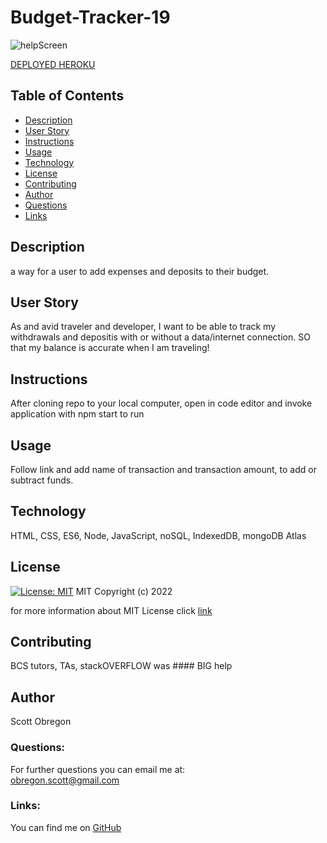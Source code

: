 
  # Budget-Tracker-19
  
  ![helpScreen](https://user-images.githubusercontent.com/98435396/182077077-2553e538-3234-4149-9e71-d298536b0197.png)

  [DEPLOYED HEROKU](https://dashboard.heroku.com/apps/sheltered-lowlands-74685)
  
  ## Table of Contents
  - [Description](#description)
  - [User Story](#userStory)
  - [Instructions](#instructions)
  - [Usage](#usage)
  - [Technology](#technology)
  - [License](#license)
  - [Contributing](#contributing)
  - [Author](#author)
  - [Questions](#questions)
  - [Links](#links)
  
  ## Description
  a way for a user to add expenses and deposits to their budget.

  ## User Story

  As and avid traveler and developer, I want to be able to track my withdrawals and depositis with or without a data/internet connection. SO that my balance is accurate when I am traveling!

  ## Instructions

  After cloning repo to your local computer, open in code editor and invoke application with npm start to run

  ## Usage

  Follow link and add name of transaction and transaction amount, to add or subtract funds.

  ## Technology

  HTML, CSS, ES6, Node, JavaScript, noSQL, IndexedDB, mongoDB Atlas

  ## License

  [![License: MIT](https://img.shields.io/badge/License-MIT-yellow.svg)](https://opensource.org/licenses/MIT)
  MIT
Copyright (c) 2022
     
for more information about MIT License click [link](https://opensource.org/licenses/MIT)
  
  ## Contributing

  BCS tutors, TAs, stackOVERFLOW was #### BIG help

  ## Author

  Scott Obregon

  ### Questions:
  For further questions you can email me at:<br />
  obregon.scott@gmail.com
  
  ### Links:
  You can find me on [GitHub](https://github.com/ObregonScott)
  
